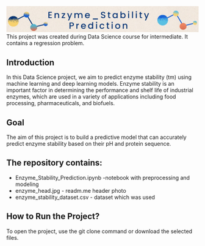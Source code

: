 ![](enzyme_head.jpg)
This project was created during Data Science course for intermediate. It contains a regression problem.  

## Introduction
In this Data Science project, we aim to predict enzyme stability (tm) using machine learning and deep learning models. Enzyme stability is an important factor in determining the performance and shelf life of industrial enzymes, which are used in a variety of applications including food processing, pharmaceuticals, and biofuels. 

## Goal
The aim of this project is to build a predictive model that can accurately predict enzyme stability based on their pH and protein sequence.

## The repository contains:

* Enzyme_Stability_Prediction.ipynb -notebook with preprocessing and modeling
* enzyme_head.jpg - readm.me header photo
* enzyme_stability_dataset.csv - dataset which was used

## How to Run the Project?
To open the project, use the git clone command or download the selected files.
